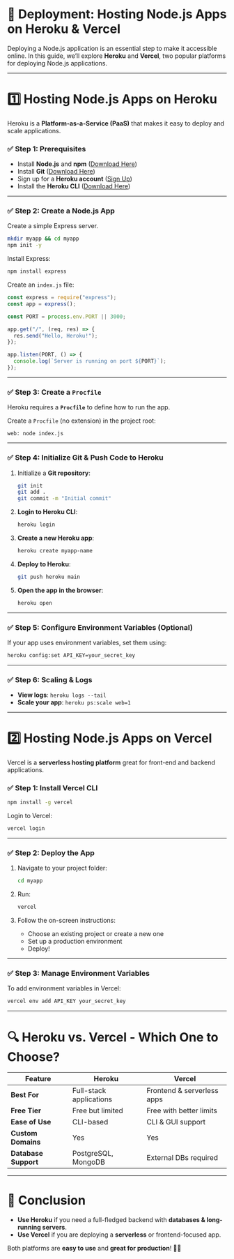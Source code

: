 # 🚀 **Deployment: Hosting Node.js Apps on Heroku & Vercel**  
Deploying a Node.js application is an essential step to make it accessible online. In this guide, we’ll explore **Heroku** and **Vercel**, two popular platforms for deploying Node.js applications.

---

# **1️⃣ Hosting Node.js Apps on Heroku**
Heroku is a **Platform-as-a-Service (PaaS)** that makes it easy to deploy and scale applications.

### ✅ **Step 1: Prerequisites**
- Install **Node.js** and **npm** ([Download Here](https://nodejs.org/))
- Install **Git** ([Download Here](https://git-scm.com/))
- Sign up for a **Heroku account** ([Sign Up](https://signup.heroku.com/))
- Install the **Heroku CLI** ([Download Here](https://devcenter.heroku.com/articles/heroku-cli))

---

### ✅ **Step 2: Create a Node.js App**
Create a simple Express server.

```sh
mkdir myapp && cd myapp
npm init -y
```

Install Express:
```sh
npm install express
```

Create an `index.js` file:
```js
const express = require("express");
const app = express();

const PORT = process.env.PORT || 3000;

app.get("/", (req, res) => {
  res.send("Hello, Heroku!");
});

app.listen(PORT, () => {
  console.log(`Server is running on port ${PORT}`);
});
```

---

### ✅ **Step 3: Create a `Procfile`**
Heroku requires a **`Procfile`** to define how to run the app.

Create a `Procfile` (no extension) in the project root:
```
web: node index.js
```

---

### ✅ **Step 4: Initialize Git & Push Code to Heroku**
1. Initialize a **Git repository**:
   ```sh
   git init
   git add .
   git commit -m "Initial commit"
   ```

2. **Login to Heroku CLI**:
   ```sh
   heroku login
   ```

3. **Create a new Heroku app**:
   ```sh
   heroku create myapp-name
   ```

4. **Deploy to Heroku**:
   ```sh
   git push heroku main
   ```

5. **Open the app in the browser**:
   ```sh
   heroku open
   ```

---

### ✅ **Step 5: Configure Environment Variables (Optional)**
If your app uses environment variables, set them using:
```sh
heroku config:set API_KEY=your_secret_key
```

---

### ✅ **Step 6: Scaling & Logs**
- **View logs**: `heroku logs --tail`
- **Scale your app**: `heroku ps:scale web=1`

---

# **2️⃣ Hosting Node.js Apps on Vercel**
Vercel is a **serverless hosting platform** great for front-end and backend applications.

### ✅ **Step 1: Install Vercel CLI**
```sh
npm install -g vercel
```

Login to Vercel:
```sh
vercel login
```

---

### ✅ **Step 2: Deploy the App**
1. Navigate to your project folder:
   ```sh
   cd myapp
   ```

2. Run:
   ```sh
   vercel
   ```

3. Follow the on-screen instructions:
   - Choose an existing project or create a new one
   - Set up a production environment
   - Deploy!

---

### ✅ **Step 3: Manage Environment Variables**
To add environment variables in Vercel:
```sh
vercel env add API_KEY your_secret_key
```

---

# **🔍 Heroku vs. Vercel - Which One to Choose?**
| Feature           | **Heroku** | **Vercel** |
|------------------|-----------|-----------|
| **Best For** | Full-stack applications | Frontend & serverless apps |
| **Free Tier** | Free but limited | Free with better limits |
| **Ease of Use** | CLI-based | CLI & GUI support |
| **Custom Domains** | Yes | Yes |
| **Database Support** | PostgreSQL, MongoDB | External DBs required |

---

# 🎯 **Conclusion**
- **Use Heroku** if you need a full-fledged backend with **databases & long-running servers**.
- **Use Vercel** if you are deploying a **serverless** or frontend-focused app.

Both platforms are **easy to use** and **great for production**! 🚀🔥
